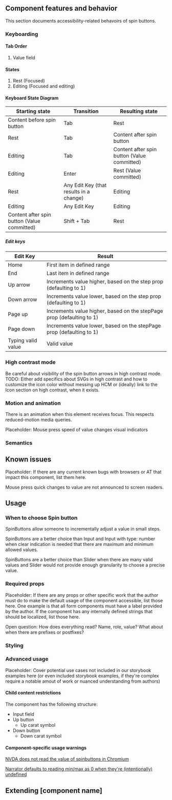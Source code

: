 ## Component features and behavior

This section documents accessibility-related behavoirs of spin buttons.

### Keyboarding

#### Tab Order
1. Value field

#### States
1. Rest (Focused)
2. Editing (Focused and editing)

#### Keyboard State Diagram

| Starting state | Transition | Resulting state |
| ---------- | ------------ | ------- |
| Content before spin button | Tab | Rest |
| Rest  | Tab | Content after spin button |
| Editing  | Tab | Content after spin button (Value committed) |
| Editing  | Enter | Rest (Value committed)|
| Rest  | Any Edit Key (that results in a change) | Editing |
| Editing  | Any Edit Key | Editing |
| Content after spin button (Value committed) | Shift + Tab | Rest |

##### Edit keys
| Edit Key | Result |
| ---------- | ------------ |
| Home | First item in defined range |
| End | Last item in defined range |
| Up arrow | Increments value higher, based on the step prop (defaulting to 1) |
| Down arrow | Increments value lower, based on the step prop (defaulting to 1) |
| Page up | Increments value higher, based on the stepPage prop (defaulting to 1) |
| Page down | Increments value lower, based on the stepPage prop (defaulting to 1) |
| Typing valid value | Valid value |

### High contrast mode

Be careful about visibility of the spin button arrows in high contrast mode.
TODO: Either add specifics about SVGs in high contrast and how to customize the icon color without messing up HCM or (ideally) link to the Icon section on high contrast, when it exists.

### Motion and animation

There is an animation when this element receives focus. This respects reduced-motion media queries.

Placeholder: Mouse press speed of value changes visual indicators

### Semantics

## Known issues

Placeholder: If there are any current known bugs with browsers or AT that impact this component, list them here.

Mouse press quick changes to value are not announced to screen readers.

## Usage



### When to choose Spin button

SpinButtons allow someone to incrementally adjust a value in small steps.

SpinButtons are a better choice than Input and Input with type: number when clear indication is needed that there are maximum and minimum allowed values.

SpinButtons are a better choice than Slider when there are many valid values and Slider would not provide enough granularity to choose a precise value.

### Required props

Placeholder: If there are any props or other specific work that the author must do to make the default usage of the component accessible, list those here. One example is that all form components must have a label provided by the author. If the component has any internally defined strings that should be localized, list those here.

Open question: How does everything read? Name, role, value? What about when there are prefixes or postfixes?

### Styling



### Advanced usage

Placeholder: Cover potential use cases not included in our storybook examples here (or even included storybook examples, if they're complex require a notable amout of work or nuanced understanding from authors)

#### Child content restrictions

The component has the following structure:
* Input field
* Up button
  * Up carat symbol
* Down button
  * Down carat symbol


#### Component-specific usage warnings

[NVDA does not read the value of spinbuttons in Chromium](https://github.com/nvaccess/nvda/issues/13195)

[Narrator defaults to reading min/max as 0 when they're (intentionally) undefined](https://microsoft.visualstudio.com/Edge/_workitems/edit/39070743)

## Extending [component name]


